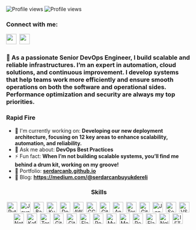 ![Profile views](https://komarev.com/ghpvc/?username=serdarcanb&label=Profile%20views&color=0e75b6&style=flat)
![Profile views](https://file.notion.so/f/f/7b772267-6381-4aed-adbb-240df7998f7d/2221c4bc-1fb9-40c1-b83b-3086b4f42633/Github_Profile_Header.png?table=block&id=1072f7d5-afa2-8064-90ca-e85cd07a0213&spaceId=7b772267-6381-4aed-adbb-240df7998f7d&expirationTimestamp=1726941600000&signature=Wb0MeO5aFUSCpHyu69FGSuFmLCHVkOEvPqyt9Xjv2V0&downloadName=Github+Profile+Header.png)


**<h3 align="left">Connect with me:</h3>** 
<p align="left"><a href="serdarcanbuyukdereli@gmail.com" target="_blank"><img src="https://img.shields.io/badge/Gmail-D14836?style=flat-square&logo=gmail&logoColor=white" height="28" style="margin-right: 4px"></a> <a href="https://www.linkedin.com/in/serdarcanbuyukdereli/" target="_blank"><img src="https://img.shields.io/badge/LinkedIn-0077B5?style=flat-square&logo=linkedin&logoColor=white" height="28" style="margin-right: 4px"></a></p>

 **<h3 align="left">🚀 As a passionate Senior DevOps Engineer, I build scalable and reliable infrastructures. I’m an expert in automation, cloud solutions, and continuous improvement. I develop systems that help teams work more efficiently and ensure smooth operations on both the software and operational sides. Performance optimization and security are always my top priorities.</h3>**

**<h3 align="left">Rapid Fire</h3>**

- 💼 I'm currently working on: **Developing our new deployment architecture, focusing on 12 key areas to enhance scalability, automation, and reliability.**
- 💬 Ask me about: **DevOps Best Practices**
- ⚡ Fun fact: **When I’m not building scalable systems, you’ll find me behind a drum kit, working on my groove!**
- 📂 Portfolio: **<a href="https://serdarcanb.github.io" target="_blank">serdarcanb.github.io</a>**
- 📝 Blog: **<a href="https://medium.com/@serdarcanbuyukdereli" target="_blank">https://medium.com/@serdarcanbuyukdereli</a>**


 **<h3 align="center">Skills</h3>**

<p align="center"><img src="https://skillicons.dev/icons?i=python" height="28" alt="Python" style="margin-right: 4px"> <img src="https://skillicons.dev/icons?i=javascript" height="28" alt="JavaScript" style="margin-right: 4px"> <img src="https://skillicons.dev/icons?i=bash" height="28" alt="Bash" style="margin-right: 4px"> <img src="https://skillicons.dev/icons?i=kubernetes" height="28" alt="Kubernetes" style="margin-right: 4px"> <img src="https://skillicons.dev/icons?i=docker" height="28" alt="Docker" style="margin-right: 4px"> <img src="https://skillicons.dev/icons?i=aws" height="28" alt="AWS" style="margin-right: 4px"> <img src="https://skillicons.dev/icons?i=gcp" height="28" alt="GCP" style="margin-right: 4px"> <img src="https://skillicons.dev/icons?i=gitlab" height="28" alt="GitLab CI" style="margin-right: 4px"> <img src="https://skillicons.dev/icons?i=ansible" height="28" alt="Ansible" style="margin-right: 4px"> <img src="https://skillicons.dev/icons?i=terraform" height="28" alt="Terraform" style="margin-right: 4px"> <img src="https://skillicons.dev/icons?i=githubactions" height="28" alt="GitHub Actions" style="margin-right: 4px"> <img src="https://skillicons.dev/icons?i=jenkins" height="28" alt="Jenkins" style="margin-right: 4px"> <img src="https://skillicons.dev/icons?i=sentry" height="28" alt="Sentry" style="margin-right: 4px"> <img src="https://skillicons.dev/icons?i=vscode" height="28" alt="VSCode" style="margin-right: 4px"> <img src="https://skillicons.dev/icons?i=notion" height="28" alt="Notion" style="margin-right: 4px"> <img src="https://skillicons.dev/icons?i=kafka" height="28" alt="Kafka" style="margin-right: 4px"> <img src="https://cdn.simpleicons.org/terraform/623CE4" height="28" alt="Terraform" style="margin-right: 4px"> <img src="https://cdn.simpleicons.org/github/181717" height="28" alt="GitHub" style="margin-right: 4px"> <img src="https://cdn.simpleicons.org/git/F1502F" height="28" alt="Git" style="margin-right: 4px"> <img src="https://skillicons.dev/icons?i=flask" height="28" alt="Flask" style="margin-right: 4px"> <img src="https://skillicons.dev/icons?i=postgresql" height="28" alt="PostgreSQL" style="margin-right: 4px"> <img src="https://skillicons.dev/icons?i=mysql" height="28" alt="MySQL" style="margin-right: 4px"> <img src="https://skillicons.dev/icons?i=mongodb" height="28" alt="MongoDB" style="margin-right: 4px"> <img src="https://skillicons.dev/icons?i=redis" height="28" alt="Redis" style="margin-right: 4px"> <img src="https://skillicons.dev/icons?i=elasticsearch" height="28" alt="Elasticsearch" style="margin-right: 4px"> <img src="https://cdn.jsdelivr.net/gh/devicons/devicon@latest/icons/nginx/nginx-original.svg" height="28" alt="Nginx" style="margin-right: 4px"> <img src="https://cdn.simpleicons.org/ifttt/7C7C7C" height="28" alt="IFTTT" style="margin-right: 4px"></p>

